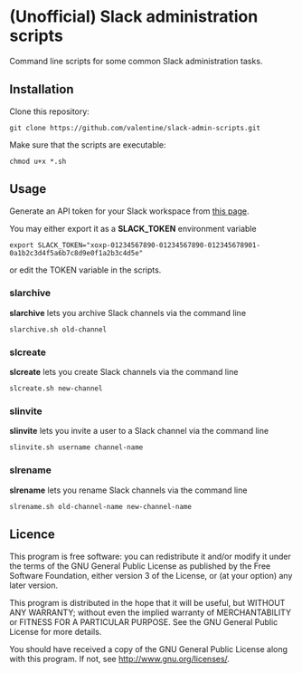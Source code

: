 # (Unofficial) Slack administration scripts

Command line scripts for some common Slack administration tasks.

## Installation

Clone this repository:

    git clone https://github.com/valentine/slack-admin-scripts.git

Make sure that the scripts are executable:

    chmod u+x *.sh

## Usage

Generate an API token for your Slack workspace from [this page](https://api.slack.com/custom-integrations/legacy-tokens).

You may either export it as a **SLACK_TOKEN** environment variable

    export SLACK_TOKEN="xoxp-01234567890-01234567890-012345678901-0a1b2c3d4f5a6b7c8d9e0f1a2b3c4d5e"

or edit the TOKEN variable in the scripts.

### slarchive

**slarchive** lets you archive Slack channels via the command line

    slarchive.sh old-channel

### slcreate

**slcreate** lets you create Slack channels via the command line

    slcreate.sh new-channel

### slinvite

**slinvite** lets you invite a user to a Slack channel via the command line

    slinvite.sh username channel-name

### slrename

**slrename** lets you rename Slack channels via the command line

    slrename.sh old-channel-name new-channel-name

## Licence

This program is free software: you can redistribute it and/or modify
it under the terms of the GNU General Public License as published by
the Free Software Foundation, either version 3 of the License, or
(at your option) any later version.

This program is distributed in the hope that it will be useful,
but WITHOUT ANY WARRANTY; without even the implied warranty of
MERCHANTABILITY or FITNESS FOR A PARTICULAR PURPOSE.  See the
GNU General Public License for more details.

You should have received a copy of the GNU General Public License
along with this program. If not, see <http://www.gnu.org/licenses/>.
